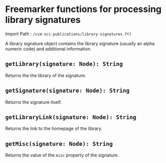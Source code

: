 # Freemarker functions for processing library signatures

Import Path
: `/ccm-sci-publications/library-signatures.ftl`

A library signature object contains the library signature (usually an
alpha numeric code) and additional information.

## `getLibrary(signature: Node): String`

Returns the the library of the signature.

## `getSignature(signature: Node): String`

Returns the signature itself.

## `getLibraryLink(signature: Node): String`

Returns the link to the homepage of the library.

## `getMisc(signature: Node): String`

Returns the value of the `misc` property of the signature.

